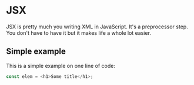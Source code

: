 # JSX

JSX is pretty much you writing XML in JavaScript. It's a preprocessor step. You don't have to have it but it makes life a whole lot easier.

## Simple example

This is a simple example on one line of code:

```js
const elem = <h1>Some title</h1>;
```



